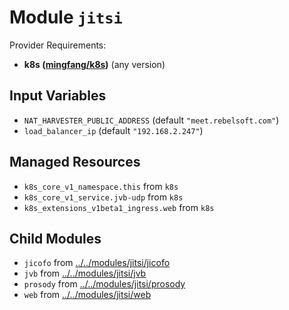 
# Module `jitsi`

Provider Requirements:
* **k8s ([mingfang/k8s](https://registry.terraform.io/providers/mingfang/k8s/latest))** (any version)

## Input Variables
* `NAT_HARVESTER_PUBLIC_ADDRESS` (default `"meet.rebelsoft.com"`)
* `load_balancer_ip` (default `"192.168.2.247"`)

## Managed Resources
* `k8s_core_v1_namespace.this` from `k8s`
* `k8s_core_v1_service.jvb-udp` from `k8s`
* `k8s_extensions_v1beta1_ingress.web` from `k8s`

## Child Modules
* `jicofo` from [../../modules/jitsi/jicofo](../../modules/jitsi/jicofo)
* `jvb` from [../../modules/jitsi/jvb](../../modules/jitsi/jvb)
* `prosody` from [../../modules/jitsi/prosody](../../modules/jitsi/prosody)
* `web` from [../../modules/jitsi/web](../../modules/jitsi/web)

